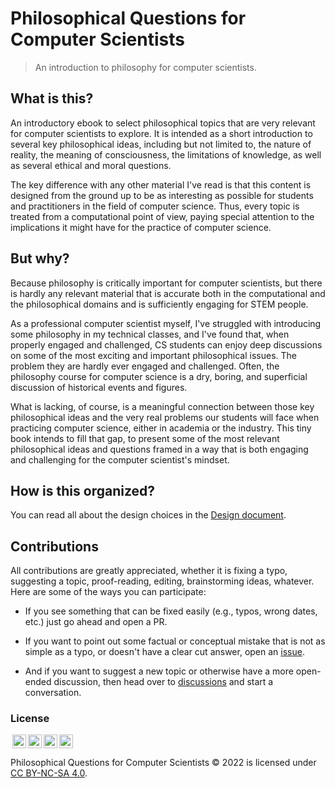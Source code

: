 # Philosophical Questions for Computer Scientists

> An introduction to philosophy for computer scientists.
## What is this?

An introductory ebook to select philosophical topics that are very relevant for computer scientists to explore. It is intended as a short introduction to several key philosophical ideas, including but not limited to, the nature of reality, the meaning of consciousness, the limitations of knowledge, as well as several ethical and moral questions.

The key difference with any other material I've read is that this content is designed from the ground up to be as interesting as possible for students and practitioners in the field of computer science. Thus, every topic is treated from a computational point of view, paying special attention to the implications it might have for the practice of computer science.

## But why?

Because philosophy is critically important for computer scientists, but there is hardly any relevant material that is accurate both in the computational and the philosophical domains and is sufficiently engaging for STEM people.

As a professional computer scientist myself, I've struggled with introducing some philosophy in my technical classes, and I've found that, when properly engaged and challenged, CS students can enjoy deep discussions on some of the most exciting and important philosophical issues. The problem they are hardly ever engaged and challenged. Often, the philosophy course for computer science is a dry, boring, and superficial discussion of historical events and figures.

What is lacking, of course, is a meaningful connection between those key philosophical ideas and the very real problems our students will face when practicing computer science, either in academia or the industry. This tiny book intends to fill that gap, to present some of the most relevant philosophical ideas and questions framed in a way that is both engaging and challenging for the computer scientist's mindset.

## How is this organized?

You can read all about the design choices in the [Design document](md/design.md).

## Contributions

All contributions are greatly appreciated, whether it is fixing a typo, suggesting a topic, proof-reading, editing, brainstorming ideas, whatever. Here are some of the ways you can participate:

- If you see something that can be fixed easily (e.g., typos, wrong dates, etc.) just go ahead and open a PR.

- If you want to point out some factual or conceptual mistake that is not as simple as a typo, or doesn't have a clear cut answer, open an [issue](https://github.com/apiad/csphil/issues).

- And if you want to suggest a new topic or otherwise have a more open-ended discussion, then head over to [discussions](https://github.com/apiad/csphil/discussions) and start a conversation.

### License

<img style="height:22px!important;margin-left:3px;vertical-align:text-bottom;" src="https://mirrors.creativecommons.org/presskit/icons/cc.svg?ref=chooser-v1"><img style="height:22px!important;margin-left:3px;vertical-align:text-bottom;" src="https://mirrors.creativecommons.org/presskit/icons/by.svg?ref=chooser-v1"><img style="height:22px!important;margin-left:3px;vertical-align:text-bottom;" src="https://mirrors.creativecommons.org/presskit/icons/nc.svg?ref=chooser-v1"><img style="height:22px!important;margin-left:3px;vertical-align:text-bottom;" src="https://mirrors.creativecommons.org/presskit/icons/sa.svg?ref=chooser-v1">

Philosophical Questions for Computer Scientists © 2022 is licensed under [CC BY-NC-SA 4.0](https://creativecommons.org/licenses/by-nc-sa/4.0).
